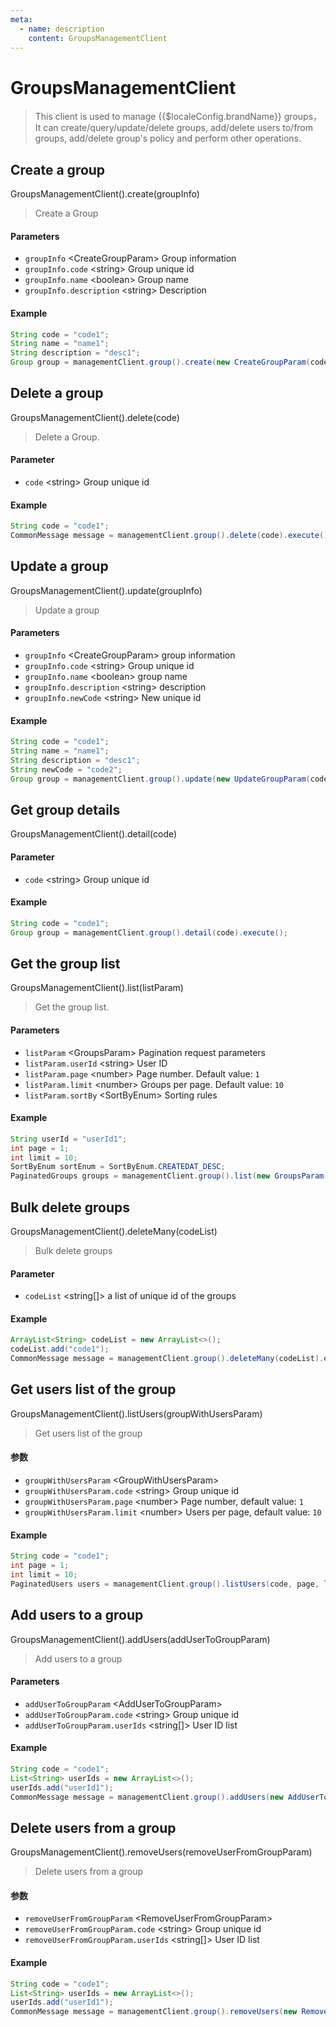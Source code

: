 ```yaml
---
meta:
  - name: description
    content: GroupsManagementClient
---
```


# GroupsManagementClient

<LastUpdated/>


> This client is used to manage {{$localeConfig.brandName}} groups，It can create/query/update/delete groups, add/delete users to/from groups, add/delete group's policy and perform other operations.

## Create a group

GroupsManagementClient().create(groupInfo)

> Create a Group

#### Parameters

- `groupInfo` \<CreateGroupParam\> Group information
- `groupInfo.code` \<string\> Group unique id
- `groupInfo.name` \<boolean\> Group name
- `groupInfo.description` \<string\> Description

#### Example

```java
String code = "code1";
String name = "name1";
String description = "desc1";
Group group = managementClient.group().create(new CreateGroupParam(code, name, description)).execute();
```

## Delete a group

GroupsManagementClient().delete(code)

> Delete a Group.

#### Parameter

- `code` \<string\> Group unique id

#### Example

```java
String code = "code1";
CommonMessage message = managementClient.group().delete(code).execute();
```

## Update a group

GroupsManagementClient().update(groupInfo)

> Update a group

#### Parameters

- `groupInfo` \<CreateGroupParam\> group information
- `groupInfo.code` \<string\> Group unique id
- `groupInfo.name` \<boolean\> group name
- `groupInfo.description` \<string\> description
- `groupInfo.newCode` \<string\> New unique id

#### Example

```java
String code = "code1";
String name = "name1";
String description = "desc1";
String newCode = "code2";
Group group = managementClient.group().update(new UpdateGroupParam(code, name, description, newCode)).execute();
```

## Get group details

GroupsManagementClient().detail(code)

#### Parameter

- `code` \<string\> Group unique id

#### Example

```java
String code = "code1";
Group group = managementClient.group().detail(code).execute();
```

## Get the group list

GroupsManagementClient().list(listParam)

> Get the group list.

#### Parameters

- `listParam` \<GroupsParam\> Pagination request parameters
- `listParam.userId` \<string\> User ID
- `listParam.page` \<number\> Page number. Default value: `1`
- `listParam.limit` \<number\> Groups per page. Default value: `10`
- `listParam.sortBy` \<SortByEnum\> Sorting rules

#### Example

```java
String userId = "userId1";
int page = 1;
int limit = 10;
SortByEnum sortEnum = SortByEnum.CREATEDAT_DESC;
PaginatedGroups groups = managementClient.group().list(new GroupsParam(userId, page, limit, sortEnum)).execute();
```

## Bulk delete groups

GroupsManagementClient().deleteMany(codeList)

> Bulk delete groups

#### Parameter

- `codeList` \<string[]\> a list of unique id of the groups

#### Example

```java
ArrayList<String> codeList = new ArrayList<>();
codeList.add("code1");
CommonMessage message = managementClient.group().deleteMany(codeList).execute();
```

## Get users list of the group

GroupsManagementClient().listUsers(groupWithUsersParam)

> Get users list of the group

#### 参数

- `groupWithUsersParam` \<GroupWithUsersParam\>
- `groupWithUsersParam.code` \<string\> Group unique id
- `groupWithUsersParam.page` \<number\>  Page number, default value:  `1`
- `groupWithUsersParam.limit` \<number\> Users per page, default value:  `10`

#### Example

```java
String code = "code1";
int page = 1;
int limit = 10;
PaginatedUsers users = managementClient.group().listUsers(code, page, limit).execute();
```

## Add users to a group

GroupsManagementClient().addUsers(addUserToGroupParam)

> Add users to a group

#### Parameters

- `addUserToGroupParam` \<AddUserToGroupParam\>
- `addUserToGroupParam.code` \<string\> Group unique id
- `addUserToGroupParam.userIds` \<string[]\> User ID list

#### Example

```java
String code = "code1";
List<String> userIds = new ArrayList<>();
userIds.add("userId1");
CommonMessage message = managementClient.group().addUsers(new AddUserToGroupParam(userIds, code)).execute();
```

## Delete users from a group

GroupsManagementClient().removeUsers(removeUserFromGroupParam)

> Delete users from a group

#### 参数

- `removeUserFromGroupParam` \<RemoveUserFromGroupParam\>
- `removeUserFromGroupParam.code` \<string\> Group unique id
- `removeUserFromGroupParam.userIds` \<string[]\> User ID list

#### Example

```java
String code = "code1";
List<String> userIds = new ArrayList<>();
userIds.add("userId1");
CommonMessage message = managementClient.group().removeUsers(new RemoveUserFromGroupParam(userIds, code)).execute();
```
